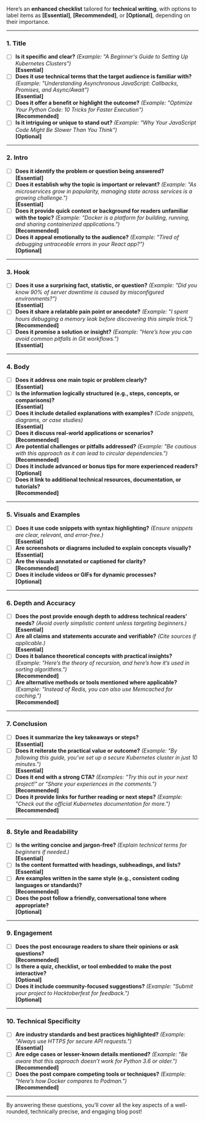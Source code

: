 Here’s an **enhanced checklist** tailored for **technical writing**, with options to label items as **[Essential]**, **[Recommended]**, or **[Optional]**, depending on their importance. 

---

### **1. Title**
- [ ] **Is it specific and clear?** *(Example: "A Beginner's Guide to Setting Up Kubernetes Clusters")*  
  **[Essential]**  
- [ ] **Does it use technical terms that the target audience is familiar with?** *(Example: "Understanding Asynchronous JavaScript: Callbacks, Promises, and Async/Await")*  
  **[Essential]**  
- [ ] **Does it offer a benefit or highlight the outcome?** *(Example: "Optimize Your Python Code: 10 Tricks for Faster Execution")*  
  **[Recommended]**  
- [ ] **Is it intriguing or unique to stand out?** *(Example: "Why Your JavaScript Code Might Be Slower Than You Think")*  
  **[Optional]**  

---

### **2. Intro**
- [ ] **Does it identify the problem or question being answered?**  
  **[Essential]**  
- [ ] **Does it establish why the topic is important or relevant?** *(Example: "As microservices grow in popularity, managing state across services is a growing challenge.")*  
  **[Essential]**  
- [ ] **Does it provide quick context or background for readers unfamiliar with the topic?** *(Example: "Docker is a platform for building, running, and sharing containerized applications.")*  
  **[Recommended]**  
- [ ] **Does it appeal emotionally to the audience?** *(Example: "Tired of debugging untraceable errors in your React app?")*  
  **[Optional]**  

---

### **3. Hook**
- [ ] **Does it use a surprising fact, statistic, or question?** *(Example: "Did you know 90% of server downtime is caused by misconfigured environments?")*  
  **[Essential]**  
- [ ] **Does it share a relatable pain point or anecdote?** *(Example: "I spent hours debugging a memory leak before discovering this simple trick.")*  
  **[Recommended]**  
- [ ] **Does it promise a solution or insight?** *(Example: "Here’s how you can avoid common pitfalls in Git workflows.")*  
  **[Essential]**  

---

### **4. Body**
- [ ] **Does it address one main topic or problem clearly?**  
  **[Essential]**  
- [ ] **Is the information logically structured (e.g., steps, concepts, or comparisons)?**  
  **[Essential]**  
- [ ] **Does it include detailed explanations with examples?** *(Code snippets, diagrams, or case studies)*  
  **[Essential]**  
- [ ] **Does it discuss real-world applications or scenarios?**  
  **[Recommended]**  
- [ ] **Are potential challenges or pitfalls addressed?** *(Example: "Be cautious with this approach as it can lead to circular dependencies.")*  
  **[Recommended]**  
- [ ] **Does it include advanced or bonus tips for more experienced readers?**  
  **[Optional]**  
- [ ] **Does it link to additional technical resources, documentation, or tutorials?**  
  **[Recommended]**  

---

### **5. Visuals and Examples**
- [ ] **Does it use code snippets with syntax highlighting?** *(Ensure snippets are clear, relevant, and error-free.)*  
  **[Essential]**  
- [ ] **Are screenshots or diagrams included to explain concepts visually?**  
  **[Essential]**  
- [ ] **Are the visuals annotated or captioned for clarity?**  
  **[Recommended]**  
- [ ] **Does it include videos or GIFs for dynamic processes?**  
  **[Optional]**  

---

### **6. Depth and Accuracy**
- [ ] **Does the post provide enough depth to address technical readers' needs?** *(Avoid overly simplistic content unless targeting beginners.)*  
  **[Essential]**  
- [ ] **Are all claims and statements accurate and verifiable?** *(Cite sources if applicable.)*  
  **[Essential]**  
- [ ] **Does it balance theoretical concepts with practical insights?** *(Example: "Here’s the theory of recursion, and here’s how it’s used in sorting algorithms.")*  
  **[Recommended]**  
- [ ] **Are alternative methods or tools mentioned where applicable?** *(Example: "Instead of Redis, you can also use Memcached for caching.")*  
  **[Recommended]**  

---

### **7. Conclusion**
- [ ] **Does it summarize the key takeaways or steps?**  
  **[Essential]**  
- [ ] **Does it reiterate the practical value or outcome?** *(Example: "By following this guide, you’ve set up a secure Kubernetes cluster in just 10 minutes.")*  
  **[Essential]**  
- [ ] **Does it end with a strong CTA?** *(Examples: "Try this out in your next project!" or "Share your experiences in the comments.")*  
  **[Recommended]**  
- [ ] **Does it provide links for further reading or next steps?** *(Example: "Check out the official Kubernetes documentation for more.")*  
  **[Recommended]**  

---

### **8. Style and Readability**
- [ ] **Is the writing concise and jargon-free?** *(Explain technical terms for beginners if needed.)*  
  **[Essential]**  
- [ ] **Is the content formatted with headings, subheadings, and lists?**  
  **[Essential]**  
- [ ] **Are examples written in the same style (e.g., consistent coding languages or standards)?**  
  **[Recommended]**  
- [ ] **Does the post follow a friendly, conversational tone where appropriate?**  
  **[Optional]**  

---

### **9. Engagement**
- [ ] **Does the post encourage readers to share their opinions or ask questions?**  
  **[Recommended]**  
- [ ] **Is there a quiz, checklist, or tool embedded to make the post interactive?**  
  **[Optional]**  
- [ ] **Does it include community-focused suggestions?** *(Example: "Submit your project to Hacktoberfest for feedback.")*  
  **[Optional]**  

---

### **10. Technical Specificity**
- [ ] **Are industry standards and best practices highlighted?** *(Example: "Always use HTTPS for secure API requests.")*  
  **[Essential]**  
- [ ] **Are edge cases or lesser-known details mentioned?** *(Example: "Be aware that this approach doesn’t work for Python 3.6 or older.")*  
  **[Recommended]**  
- [ ] **Does the post compare competing tools or techniques?** *(Example: "Here’s how Docker compares to Podman.")*  
  **[Recommended]**  

---

By answering these questions, you’ll cover all the key aspects of a well-rounded, technically precise, and engaging blog post!
